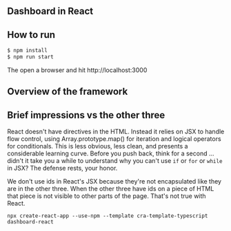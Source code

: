 ## Dashboard in React

## How to run
```bash
$ npm install
$ npm run start
```
The open a browser and hit http://localhost:3000

## Overview of the framework

## Brief impressions vs the other three
React doesn't have directives in the HTML. Instead it relies on JSX to handle flow control, using Array.prototype.map() for iteration and logical operators for conditionals. This is less obvious, less clean, and presents a considerable learning curve. Before you push back, think for a second ... didn't it take you a while to understand why you can't use `if` or `for` or `while` in JSX? The defense rests, your honor.

We don't use ids in React's JSX because they're not encapsulated like they are in the other three. When the other three have ids on a piece of HTML that piece is not visible to other parts of the page. That's not true with React. 

`npx create-react-app --use-npm --template cra-template-typescript dashboard-react`